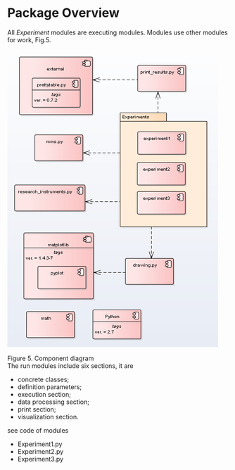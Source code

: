# Package Overview
All  *Experiment* modules are executing modules. Modules use other modules for work, Fig.5.  

![GitHub Logo](Fig2-1-1.png)
  
Figure 5. Component diagram  
The run modules include six sections, it are
- concrete classes;
- definition parameters;
- execution section;
- data processing section;
- print section;
- visualization section.

see code of modules
- Experiment1.py
- Experiment2.py
- Experiment3.py
